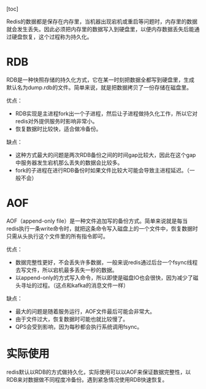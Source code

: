 [toc]

Redis的数据都是保存在内存里，当机器出现宕机或重启等问题时，内存里的数据就会发生丢失。因此必须把内存里的数据写入到硬盘里，以便内存数据丢失后能通过硬盘恢复，这个过程称为持久化。

# RDB

RDB是一种快照存储的持久化方式，它在某一时刻把数据全都写到硬盘里，生成默认名为dump.rdb的文件。简单来说，就是把数据拷贝了一份存储在磁盘里。

优点：

* RDB实现是主进程fork出一个子进程，然后让子进程做持久化工作，所以它对redis对外提供服务时影响非常小。
* 恢复数据时比较快，适合做冷备份。

缺点：

* 这种方式最大的问题是两次RDB备份之间的时间gap比较大，因此在这个gap中服务器发生宕机那么丢失的数据会比较多。
* fork的子进程在进行RDB备份时如果文件比较大可能会导致主进程延迟。（一般不会）



# AOF

AOF（append-only file）是一种文件追加写的备份方式。简单来说就是每当redis执行一条write命令时，就把这条命令写入磁盘上的一个文件中，恢复数据时只需从头执行这个文件里的所有指令即可。

优点：

* 数据完整性更好，不会丢失许多数据，一般来说redis通过后台一个fsync线程去写文件，所以宕机最多丢失一秒的数据。
* 以append-only的方式写入命令，所以即使是磁盘IO也会很快，因为减少了磁头寻址的过程。（这点和kafka的消息文件一样）

缺点：

* 最大的问题是随着服务运行，AOF文件最后可能会非常大。
* 由于文件过大，恢复数据时可能也就比较慢了。
* QPS会受到影响，因为每秒都会执行系统调用fsync。

# 实际使用

redis默认以RDB的方式做持久化，实际使用可以以AOF来保证数据完整性，以RDB来对数据做不同程度冷备份。遇到紧急情况使用RDB快速恢复。
